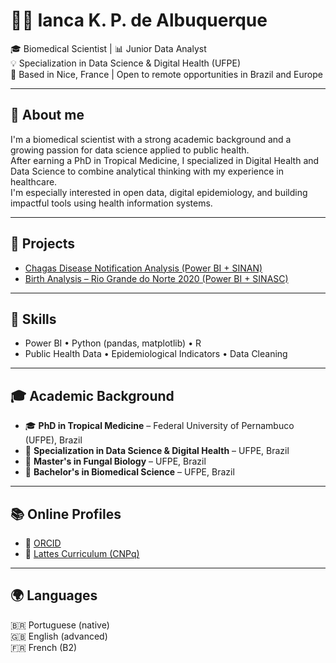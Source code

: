 # 👩‍💻 Ianca K. P. de Albuquerque

🎓 Biomedical Scientist | 📊 Junior Data Analyst  
💡 Specialization in Data Science & Digital Health (UFPE)  
📍 Based in Nice, France | Open to remote opportunities in Brazil and Europe

---

## 🌱 About me

I'm a biomedical scientist with a strong academic background and a growing passion for data science applied to public health.  
After earning a PhD in Tropical Medicine, I specialized in Digital Health and Data Science to combine analytical thinking with my experience in healthcare.  
I'm especially interested in open data, digital epidemiology, and building impactful tools using health information systems.

---

## 🔬 Projects

- [Chagas Disease Notification Analysis (Power BI + SINAN)](https://github.com/ianca-kpa/powerbi-Chagas-Disease-Sinan-2009)
- [Birth Analysis – Rio Grande do Norte 2020 (Power BI + SINASC)](https://github.com/ianca-kpa/powerbi-sinasc-birth-analysis-RN)

---

## 📌 Skills

- Power BI • Python (pandas, matplotlib) • R  
- Public Health Data • Epidemiological Indicators • Data Cleaning  

---

## 🎓 Academic Background

- 🎓 **PhD in Tropical Medicine** – Federal University of Pernambuco (UFPE), Brazil  
- 🧠 **Specialization in Data Science & Digital Health** – UFPE, Brazil  
- 🔬 **Master's in Fungal Biology** – UFPE, Brazil  
- 🧪 **Bachelor's in Biomedical Science** – UFPE, Brazil

---

## 📚 Online Profiles

- 🔗 [ORCID](https://orcid.org/0000-0003-2495-4821)  
- 📄 [Lattes Curriculum (CNPq)](http://lattes.cnpq.br/0776926712403075)

---

## 🌍 Languages

🇧🇷 Portuguese (native)  
🇬🇧 English (advanced)  
🇫🇷 French (B2)

